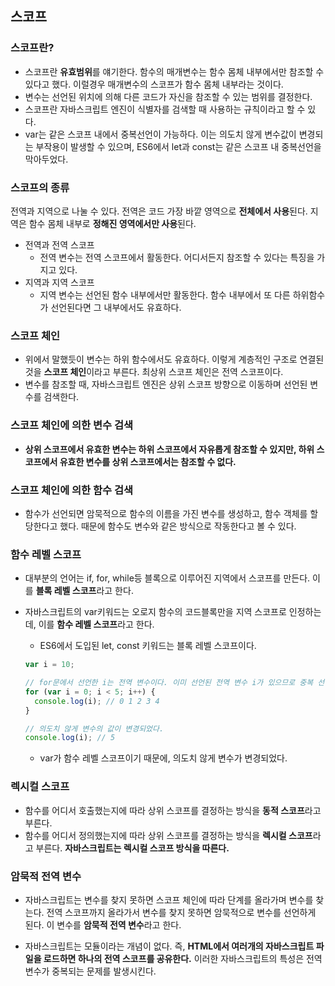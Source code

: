 ## 스코프

### 스코프란?

- 스코프란 **유효범위**를 얘기한다. 함수의 매개변수는 함수 몸체 내부에서만 참조할 수 있다고 했다. 이럴경우 매개변수의 스코프가 함수 몸체 내부라는 것이다.
- 변수는 선언된 위치에 의해 다른 코드가 자신을 참조할 수 있는 범위를 결정한다.
- 스코프란 자바스크립트 엔진이 식별자를 검색할 때 사용하는 규칙이라고 할 수 있다.
- var는 같은 스코프 내에서 중복선언이 가능하다. 이는 의도치 않게 변수값이 변경되는 부작용이 발생할 수 있으며, ES6에서 let과 const는 같은 스코프 내 중복선언을 막아두었다.

### 스코프의 종류

전역과 지역으로 나눌 수 있다. 전역은 코드 가장 바깥 영역으로 **전체에서 사용**된다. 지역은 함수 몸체 내부로 **정해진 영역에서만 사용**된다.

- 전역과 전역 스코프
  - 전역 변수는 전역 스코프에서 활동한다. 어디서든지 참조할 수 있다는 특징을 가지고 있다.
- 지역과 지역 스코프
  - 지역 변수는 선언된 함수 내부에서만 활동한다. 함수 내부에서 또 다른 하위함수가 선언된다면 그 내부에서도 유효하다.

### 스코프 체인

- 위에서 말했듯이 변수는 하위 함수에서도 유효하다. 이렇게 계층적인 구조로 연결된 것을 **스코프 체인**이라고 부른다. 최상위 스코프 체인은 전역 스코프이다.
- 변수를 참조할 때, 자바스크립트 엔진은 상위 스코프 방향으로 이동하며 선언된 변수를 검색한다.

### 스코프 체인에 의한 변수 검색

- **상위 스코프에서 유효한 변수는 하위 스코프에서 자유롭게 참조할 수 있지만, 하위 스코프에서 유효한 변수를 상위 스코프에서는 참조할 수 없다.**

### 스코프 체인에 의한 함수 검색

- 함수가 선언되면 암묵적으로 함수의 이름을 가진 변수를 생성하고, 함수 객체를 할당한다고 했다. 때문에 함수도 변수와 같은 방식으로 작동한다고 볼 수 있다.

### 함수 레벨 스코프

- 대부분의 언어는 if, for, while등 블록으로 이루어진 지역에서 스코프를 만든다. 이를 **블록 레벨 스코프**라고 한다.

- 자바스크립트의 var키워드는 오로지 함수의 코드블록만을 지역 스코프로 인정하는데, 이를 **함수 레벨 스코프**라고 한다.

  - ES6에서 도입된 let, const 키워드는 블록 레벨 스코프이다.

  ```javascript
  var i = 10;

  // for문에서 선언한 i는 전역 변수이다. 이미 선언된 전역 변수 i가 있으므로 중복 선언된다.
  for (var i = 0; i < 5; i++) {
    console.log(i); // 0 1 2 3 4
  }

  // 의도치 않게 변수의 값이 변경되었다.
  console.log(i); // 5
  ```

  - var가 함수 레벨 스코프이기 때문에, 의도치 않게 변수가 변경되었다.

### 렉시컬 스코프

- 함수를 어디서 호출했는지에 따라 상위 스코프를 결정하는 방식을 **동적 스코프**라고 부른다.
- 함수를 어디서 정의했는지에 따라 상위 스코프를 결정하는 방식을 **렉시컬 스코프**라고 부른다. **자바스크립트는 렉시컬 스코프 방식을 따른다.**

### 암묵적 전역 변수

- 자바스크립트는 변수를 찾지 못하면 스코프 체인에 따라 단계를 올라가며 변수를 찾는다. 전역 스코프까지 올라가서 변수를 찾지 못하면 암묵적으로 변수를 선언하게 된다. 이 변수를 **암묵적 전역 변수**라고 한다.

- 자바스크립트는 모듈이라는 개념이 없다. 즉, **HTML에서 여러개의 자바스크립트 파일을 로드하면 하나의 전역 스코프를 공유한다.** 이러한 자바스크립트의 특성은 전역 변수가 중복되는 문제를 발생시킨다.